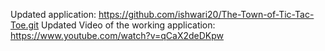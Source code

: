 Updated application: https://github.com/ishwari20/The-Town-of-Tic-Tac-Toe.git
Updated Video of the working application: https://www.youtube.com/watch?v=qCaX2deDKpw
